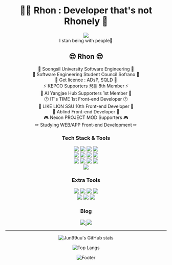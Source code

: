 <div align="center">
<h1 align="center">👩‍🚀 Rhon : Developer that's not Rhonely 🚀</h1>
<img src="https://user-images.githubusercontent.com/44965706/155652608-c81785e2-6bfe-435f-ae25-79d5787e8946.gif"/><br/>
I stan being with people💜

## 😎 Rhon 😎

🏫 Soongsil University Software Engineering 🏫 <br/>
🎵 Software Engineering Student Council Sofrano 🎵 <br/>
📃 Get licence : ADsP, SQLD 📃 <br/>
⚡ KEPCO Supporters 꿈틀 8th Member ⚡ <br/>
🤖 AI Yangjae Hub Supporters 1st Member 🤖 <br/>
🕑 IT's TIME 1st Front-end Developer 🕑 <br/>
🦁 LIKE LION SSU 10th Front-end Developer 🦁 <br/>
🎨 Ablind Front-end Developer 🎨 <br/>
🎮️ Nexon PROJECT MOD Supporters 🎮️ <br/>
✏ Studying WEB/APP Front-end Development ✏ <br/>


### Tech Stack & Tools

<p>
  <img src="https://img.shields.io/badge/HTML5-E34F26?style=plastic-square&logo=HTML5&logoColor=white"/>
  <img src="https://img.shields.io/badge/JavaScript-F7DF1E?style=plastic-square&logo=JavaScript&logoColor=white"/>
  <img src="https://img.shields.io/badge/TypeScript-3178C6?style=plastic-square&logo=TypeScript&logoColor=white"/>
  <img src="https://img.shields.io/badge/CSS3-1572B6?style=plastic-square&logo=CSS3&logoColor=white"/><br/>
  <img src="https://img.shields.io/badge/React-61DAFB?style=plastic-square&logo=React&logoColor=white"/>
  <img src="https://img.shields.io/badge/Next.js-000000?style=plastic-square&logo=Next.js&logoColor=white"/>
  <img src="https://img.shields.io/badge/Electron-47848F?style=plastic-square&logo=Electron&logoColor=white"/>
  <img src="https://img.shields.io/badge/Firebase-FFCA28?style=plastic-square&logo=Firebase&logoColor=white"/><br/>
  <img src="https://img.shields.io/badge/Android-3DDC84?style=plastic&logo=Android&logoColor=white"/>
  <img src="https://img.shields.io/badge/AndroidStudio-3DDC84?style=plastic&logo=Android Studio&logoColor=white"/>
  <img src="https://img.shields.io/badge/Java-007396?style=plastic&logo=Java&logoColor=white"/>
  <img src="https://img.shields.io/badge/Kotlin-7F52FF?style=plastic-square&logo=Kotlin&logoColor=white"/><br/>
  <img src="https://img.shields.io/badge/Lua-2C2D72?style=plastic-square&logo=Lua&logoColor=white"/><br/>

</p>

### Extra Tools

<p>
  <img src="https://img.shields.io/badge/GitHub-181717?style=plastic&logo=GitHub&logoColor=white"/>
  <img src="https://img.shields.io/badge/Notion-000000?style=plastic&logo=Notion&logoColor=white"/>
  <img src="https://img.shields.io/badge/Slack-4A154B?style=plastic&logo=Slack&logoColor=white"/>
  <img src="https://img.shields.io/badge/Figma-F24E1E?style=plastic&logo=Figma&logoColor=white"/><br/>
  <img src="https://img.shields.io/badge/AdobePhotoshop-31A8FF?style=plastic&logo=Adobe Photoshop&logoColor=white"/>
  <img src="https://img.shields.io/badge/AdobeXD-FF61F6?style=plastic&logo=Adobe XD&logoColor=white"/>
  <img src="https://img.shields.io/badge/PowerPoint-B7472A?style=plastic&logo=Microsoft PowerPoint&logoColor=white"/>
</p>

### Blog

<p>
  <a href="https://blog.naver.com/igun0423">
    <img src="https://img.shields.io/badge/Kyulog-03C75A?style=plastic&logo=Naver&logoColor=white"/>
  </a>
  <a href="https://www.instagram.com/99uu_u/">
    <img src="https://img.shields.io/badge/InstaKyuram-E4405F?style=plastic&logo=Instagram&logoColor=white"/>
  </a>
</p>

<hr/>


<p>

![Jun99uu's GitHub stats](https://github-readme-stats.vercel.app/api?username=Jun99uu&show_icons=true&theme=onedark)

![Top Langs](https://github-readme-stats.vercel.app/api/top-langs/?username=Jun99uu&layout=compact)

</p>

![Footer](https://capsule-render.vercel.app/api?type=waving&color=auto&height=200&section=footer)
</div>


<!--
**Jun99uu/Jun99uu** is a ✨ _special_ ✨ repository because its `README.md` (this file) appears on your GitHub profile.

Here are some ideas to get you started:

- 🔭 I’m currently working on ...
- 🌱 I’m currently learning ...
- 👯 I’m looking to collaborate on ...
- 🤔 I’m looking for help with ...
- 💬 Ask me about ...
- 📫 How to reach me: ...
- 😄 Pronouns: ...
- ⚡ Fun fact: ...
-->

